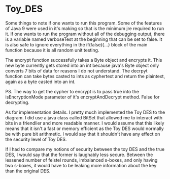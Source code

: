 # Toy_DES

Some things to note if one wants to run this program. Some of the features of Java 9 were used in it's making so that is the minimum jre
required to run it. If one wants to run the program without all of the debugging output, there is a variable named verboseTest at the beginning that can be set to false. It is also safe to ignore everything in the if(false){...} block of the main function because it is all random unit testing.

The encrypt function successfully takes a Byte object and encrypts it. This new byte currently gets stored into an int because java's Byte object only converts 7 bits of data for reasons I do not understand. The decrpyt function can take bytes casted to ints as cyphertext and return the plaintext, again as a byte casted into an int.

PS. The way to get the cypher to encrypt is to pass true into the isEncryptionMode parameter of it's encryptAndDecrypt method. False for decrypting.

As for implementation details.
I pretty much implemented the Toy DES to the diagram. I did use a java class called BitSet that allowed me to interact with bits in a friendlier and more readable manner. I would assume that this likely means that it isn't a fast or memory efficient as the Toy DES would normally be with pure bit arithmetic. I would say that it shouldn't have any effect on the security level of Toy DES.

If I had to compare my notions of security between the toy DES and the true DES, I would say that the former is laughably less secure. Between the lessened number of feistel rounds, imbalanced s-boxes, and only having two s-boxes, it would have to be leaking more information about the key than the original DES.

